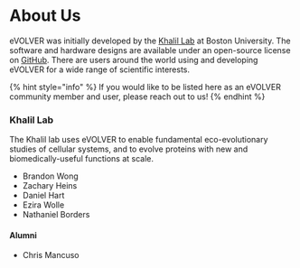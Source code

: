 # About Us

eVOLVER was initially developed by the [Khalil Lab](https://www.bu.edu/khalillab/) at Boston University. The software and hardware designs are available under an open-source license on [GitHub](https://github.com/FYNCH-BIO/). There are users around the world using and developing eVOLVER for a wide range of scientific interests.

{% hint style="info" %}
If you would like to be listed here as an eVOLVER community member and user, please reach out to us!
{% endhint %}

### Khalil Lab

The Khalil lab uses eVOLVER to enable fundamental eco-evolutionary studies of cellular systems, and to evolve proteins with new and biomedically-useful functions at scale.

* Brandon Wong
* Zachary Heins
* Daniel Hart
* Ezira Wolle
* Nathaniel Borders

#### Alumni

* Chris Mancuso
